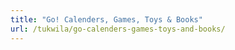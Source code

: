 ```yaml
---
title: "Go! Calenders, Games, Toys & Books"
url: /tukwila/go-calenders-games-toys-and-books/
---
```

